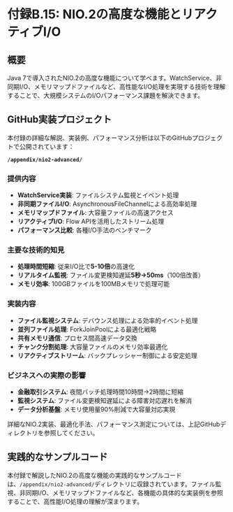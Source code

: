 # 付録B.15: NIO.2の高度な機能とリアクティブI/O

## 概要

Java 7で導入されたNIO.2の高度な機能について学べます。WatchService、非同期I/O、メモリマップドファイルなど、高性能なI/O処理を実現する技術を理解することで、大規模システムのI/Oパフォーマンス課題を解決できます。

## GitHub実装プロジェクト

本付録の詳細な解説、実装例、パフォーマンス分析は以下のGitHubプロジェクトで公開されています：

**`/appendix/nio2-advanced/`**

### 提供内容

- **WatchService実装**: ファイルシステム監視とイベント処理
- **非同期ファイルI/O**: AsynchronousFileChannelによる高効率処理
- **メモリマップドファイル**: 大容量ファイルの高速アクセス
- **リアクティブI/O**: Flow APIを活用したストリーム処理
- **パフォーマンス比較**: 各種I/O手法のベンチマーク

### 主要な技術的知見

- **処理時間短縮**: 従来I/O比で**5-10倍**の高速化
- **リアルタイム監視**: ファイル変更検知遅延**5秒→50ms**（100倍改善）
- **メモリ効率**: 100GBファイルを100MBメモリで処理可能

### 実装内容

- **ファイル監視システム**: デバウンス処理による効率的イベント処理
- **並列ファイル処理**: ForkJoinPoolによる最適化戦略
- **共有メモリ通信**: プロセス間高速データ交換
- **チャンク分割処理**: 大容量ファイルのメモリ効率最適化
- **リアクティブストリーム**: バックプレッシャー制御による安定処理

### ビジネスへの実際の影響

- **金融取引システム**: 夜間バッチ処理時間10時間→2時間に短縮
- **監視システム**: ファイル変更検知遅延による障害対応遅れを解消
- **データ分析基盤**: メモリ使用量90%削減で大容量対応実現

詳細なNIO.2実装、最適化手法、パフォーマンス測定については、上記GitHubディレクトリを参照してください。

## 実践的なサンプルコード

本付録で解説したNIO.2の高度な機能の実践的なサンプルコードは、`/appendix/nio2-advanced/`ディレクトリに収録されています。ファイル監視、非同期I/O、メモリマップドファイルなど、各機能の具体的な実装例を参照することで、高性能I/O処理の理解が深まります。